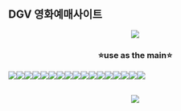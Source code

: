 <h2>DGV 영화예매사이트</h2>


<p align="center">
  <img src="https://capsule-render.vercel.app/api?type=Rounded&color=auto&height=300&section=header&text=DGV&fontSize=90"/>
</p>


<h3 align="center">⭐use as the  main⭐</h3>

<div style="display:flex;" align="center">
  <img src="https://img.shields.io/badge/Java-007396?style=flat-square&logo=Java&logoColor=white" /> 
  <img src="https://img.shields.io/badge/JavaScript-F7DF1E?style=flat-square&logo=JavaScript&logoColor=white" /> 
  <img src="https://img.shields.io/badge/CSS-1572B6?style=flat-square&logo=CSS3&logoColor=white" />
  <img src="https://img.shields.io/badge/jQuery-0769AD?style=flat-square&logo=jQuery&logoColor=white" /> 
  <img src="https://img.shields.io/badge/AmazonAWS-232F3E?style=flat-square&logo=AmazonAWS&logoColor=white" /> 
  <img src="https://img.shields.io/badge/AmazonS3-569A31?style=flat-square&logo=AmazonS3&logoColor=white" /> 
  <img src="https://img.shields.io/badge/EclipseIDE-2C2255?style=flat-square&logo=EclipseIDE&logoColor=white" />
  <img src="https://img.shields.io/badge/Lodash-3492FF?style=flat-square&logo=Lodash&logoColor=white" />
  <img src="https://img.shields.io/badge/Swiper-6332F6?style=flat-square&logo=Swiper&logoColor=white" />
  <img src="https://img.shields.io/badge/Adobe Photoshop-31A8FF?style=flat-square&logo=Adobe Photoshop&logoColor=white" />
  <img src="https://img.shields.io/badge/Bootstrap-7952B3?style=flat-square&logo=Bootstrap&logoColor=white" />
  <img src="https://img.shields.io/badge/Spring-6DB33F?style=flat-square&logo=Spring&logoColor=white" />
  <img src="https://img.shields.io/badge/Apache Tomcat-F8DC75?style=flat-square&logo=Apache Tomcat&logoColor=white" />
  <img src="https://img.shields.io/badge/PostgreSQL-4169E1?style=flat-square&logo=PostgreSQL&logoColor=white" />
  <img src="https://img.shields.io/badge/Git-F05032?style=flat-square&logo=Git&logoColor=white" />
  <img src="https://img.shields.io/badge/GitHub-181717?style=flat-square&logo=GitHub&logoColor=white" />
  <img src="https://img.shields.io/badge/gitignore.io-204ECF?style=flat-square&logo=gitignore.io&logoColor=white" />
</div>
<br>
<p align="center">
  <img src="https://hits.seeyoufarm.com/api/count/incr/badge.svg?url=https%3A%2F%2Fgithub.com%2FOH-Hyun-ji%2Fdgv%2Fhit-counter&count_bg=%23DFCB00&title_bg=%23DFCB00&icon=aerlingus.svg&icon_color=%2340FF01&title=hits&edge_flat=false" />
</p>
